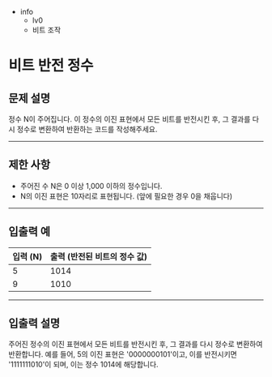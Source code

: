 - info
    - lv0
    - 비트 조작

# 비트 반전 정수
## 문제 설명
정수 N이 주어집니다. 이 정수의 이진 표현에서 모든 비트를 반전시킨 후, 그 결과를 다시 정수로 변환하여 반환하는 코드를 작성해주세요. 

---

## 제한 사항

- 주어진 수 N은 0 이상 1,000 이하의 정수입니다.
- N의 이진 표현은 10자리로 표현됩니다. (앞에 필요한 경우 0을 채웁니다)

---

## 입출력 예

|   입력 (N)   | 출력 (반전된 비트의 정수 값) |
| ------------ | --------------------------- |
| 5            | 1014                        |
| 9            | 1010                        |

---

## 입출력 설명
주어진 정수의 이진 표현에서 모든 비트를 반전시킨 후, 그 결과를 다시 정수로 변환하여 반환합니다. 예를 들어, 5의 이진 표현은 '0000000101'이고, 이를 반전시키면 '1111111010'이 되며, 이는 정수 1014에 해당합니다.
